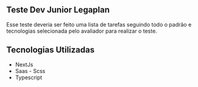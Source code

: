 ## Teste Dev Junior Legaplan

Esse teste deveria ser feito uma lista de tarefas seguindo todo o padrão e tecnologias selecionada pelo avaliador para realizar o teste.

## Tecnologias Utilizadas

-   NextJs
-   Saas - Scss
-   Typescript
